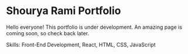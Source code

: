 # Shourya Rami Portfolio

Hello everyone! This portfolio is under development. 
An amazing page is coming soon, so check back later.  

Skills: Front-End Development, React, HTML, CSS, JavaScript

